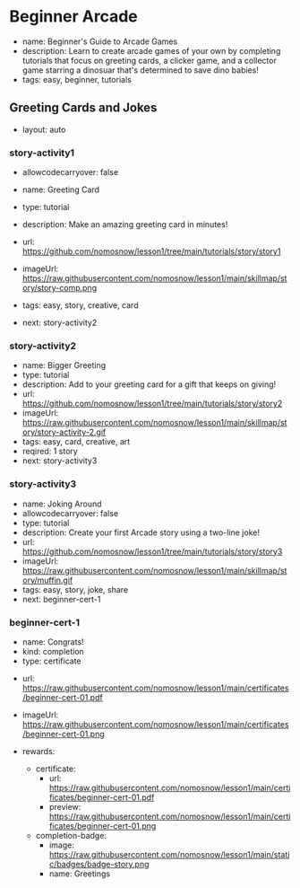 # Beginner Arcade
* name: Beginner's Guide to Arcade Games
* description: Learn to create arcade games of your own by completing tutorials that focus on greeting cards, a clicker game, and a collector game starring a dinosuar that's determined to save dino babies!
* tags: easy, beginner, tutorials


## Greeting Cards and Jokes
* layout: auto

### story-activity1
* allowcodecarryover: false

* name: Greeting Card
* type: tutorial
* description: Make an amazing greeting card in minutes!
* url: https://github.com/nomosnow/lesson1/tree/main/tutorials/story/story1
* imageUrl: https://raw.githubusercontent.com/nomosnow/lesson1/main/skillmap/story/story-comp.png
* tags: easy, story, creative, card
* next: story-activity2
<!-- * position: 0 0 -->

### story-activity2
* name: Bigger Greeting
* type: tutorial
* description: Add to your greeting card for a gift that keeps on giving!
* url: https://github.com/nomosnow/lesson1/tree/main/tutorials/story/story2
* imageUrl: https://raw.githubusercontent.com/nomosnow/lesson1/main/skillmap/story/story-activity-2.gif
* tags: easy, card, creative, art
* reqired: 1 story
* next: story-activity3
<!-- * position: 1 0 -->

### story-activity3
* name: Joking Around
* allowcodecarryover: false
* type: tutorial
* description: Create your first Arcade story using a two-line joke!
* url: https://github.com/nomosnow/lesson1/tree/main/tutorials/story/story3
* imageUrl: https://raw.githubusercontent.com/nomosnow/lesson1/main/skillmap/story/muffin.gif
* tags: easy, story, joke, share
* next: beginner-cert-1
<!-- * position: 3 0 -->


### beginner-cert-1
* name: Congrats!
* kind: completion
* type: certificate
<!-- * position: 4 0 -->
* url: https://raw.githubusercontent.com/nomosnow/lesson1/main/certificates/beginner-cert-01.pdf
* imageUrl: https://raw.githubusercontent.com/nomosnow/lesson1/main/certificates/beginner-cert-01.png

* rewards:
    * certificate:
        * url: https://raw.githubusercontent.com/nomosnow/lesson1/main/certificates/beginner-cert-01.pdf
        * preview: https://raw.githubusercontent.com/nomosnow/lesson1/main/certificates/beginner-cert-01.png
    * completion-badge:
        * image: https://raw.githubusercontent.com/nomosnow/lesson1/main/static/badges/badge-story.png
        * name: Greetings